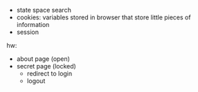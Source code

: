 - state space search
- cookies: variables stored in browser that store little pieces of information
- session

hw:
- about page (open)
- secret page (locked)
  - redirect to login
  - logout 
